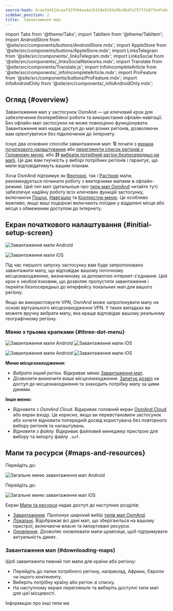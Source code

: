 ```yaml
---
source-hash: 6cae344524caaf33fb94aa4a15419e9183e99c9b4fa757ffe87fe4fa9acb30b3
sidebar_position: 2
title:  Завантаження мап
---
```

import Tabs from '@theme/Tabs';
import TabItem from '@theme/TabItem';
import AndroidStore from '@site/src/components/buttons/AndroidStore.mdx';
import AppleStore from '@site/src/components/buttons/AppleStore.mdx';
import LinksTelegram from '@site/src/components/_linksTelegram.mdx';
import LinksSocial from '@site/src/components/_linksSocialNetworks.mdx';
import Translate from '@site/src/components/Translate.js';
import InfoIncompleteArticle from '@site/src/components/_infoIncompleteArticle.mdx';
import ProFeature from '@site/src/components/buttons/ProFeature.mdx';
import InfoAndroidOnly from '@site/src/components/_infoAndroidOnly.mdx';




## Огляд {#overview}

Завантаження мап у застосунок OsmAnd — це ключовий крок для забезпечення безперебійної роботи та використання офлайн-навігації. Без офлайн-мап застосунок не може повноцінно функціонувати. Завантаження мап надає доступ до мап різних регіонів, дозволяючи вам орієнтуватися без підключення до Інтернету.  

Існує два *основних* способи завантаження мап: **1)** почати з [екрана початкового налаштування](#initial-setup-screen) або [переглянути список регіонів у *Головному меню*](#maps-and-resources), або **2)** [вибрати потрібний регіон безпосередньо на мапі](#select-on-the-map). Це дає вам гнучкість у виборі потрібних регіонів і гарантує, що мапи відповідатимуть вашим планам.  

Хоча OsmAnd підтримує як [Векторні](../map/vector-maps.md), так і [Растрові](../map/raster-maps.md) мапи, рекомендується починати роботу з векторними мапами в офлайн-режимі. Цей тип мап (детальніше про [типи мап OsmAnd](../personal/maps-resources.md#map-types) читайте тут) забезпечує надійну роботу всіх ключових функцій застосунку, включаючи [Пошук](../search/index.md), [Навігацію](../navigation/index.md) та [Контекстне меню](../map/map-context-menu.md). Це особливо важливо, якщо ваші подорожі включають поїздки у віддалені місця або місця з обмеженим доступом до Інтернету.


## Екран початкового налаштування {#initial-setup-screen}

<Tabs groupId="operating-systems" queryString="current-os">

<TabItem value="android" label="Android">

![Завантаження мапи Android](@site/static/img/steps/start_screen_first_screen_andr.png)

</TabItem>

<TabItem value="ios" label="iOS">

![Завантаження мапи iOS](@site/static/img/steps/start_screen_first_screen_ios.png)

</TabItem>

</Tabs>

Під час першого запуску застосунку вам буде запропоновано завантажити мапу, що відповідає вашому поточному місцезнаходженню, визначеному за допомогою інтернет-з'єднання. Цей крок є необов'язковим, що дозволяє пропустити завантаження і перейти безпосередньо до інтерфейсу локальних мап для вашого регіону.  

Якщо ви використовуєте VPN, OsmAnd може запропонувати мапу на основі віртуального місцезнаходження VPN. У таких випадках ви можете вручну вибрати мапу, яка краще відповідає вашому реальному географічному регіону.  


### Меню з трьома крапками {#three-dot-menu}

<Tabs groupId="operating-systems" queryString="current-os">

<TabItem value="android" label="Android">

![Завантаження мапи Android](@site/static/img/steps/start_screen_first_screen_location_andr.png)   ![Завантаження мапи iOS](@site/static/img/steps/start_screen_first_screen_other_andr.png)

</TabItem>

<TabItem value="ios" label="iOS">

![Завантаження мапи Android](@site/static/img/steps/start_screen_first_screen_location_ios.png)   ![Завантаження мапи iOS](@site/static/img/steps/start_screen_first_screen_other_ios.png)

</TabItem>

</Tabs>

**Меню місцезнаходження:**

- *Вибрати інший регіон.* Відкриває меню [Завантаження мап](#maps-and-resources).
- *Дозволити визначити ваше місцезнаходження.* [Запитує дозвіл](../start-with/first-steps.md#permission-to-access-the-location) на доступ до місцезнаходження та знаходить потрібну мапу за цими даними.

**Інше меню:**

- *Відновити з OsmAnd Cloud.* Відкриває головний екран [OsmAnd Cloud](../personal/osmand-cloud.md) або екран входу. Це корисно, якщо ви перевстановили застосунок або хочете відновити попередній досвід користувача без повторного вибору регіонів та налаштувань.
- *Відновити з файлу.* Відкриває файловий менеджер пристрою для вибору та імпорту файлу `.osf`.  


## Мапи та ресурси {#maps-and-resources}

<Tabs groupId="operating-systems" queryString="current-os">

<TabItem value="android" label="Android">

Перейдіть до: *<Translate android="true" ids="shared_string_menu,maps_and_resources,downloads"/>*

![Загальне меню завантаження мап Android](@site/static/img/personal/maps/download_menu_andr.png)  

</TabItem>

<TabItem value="ios" label="iOS">

Перейдіть до: *<Translate ios="true" ids="shared_string_menu,res_mapsres"/>*

![Загальне меню завантаження мап iOS](@site/static/img/personal/maps/download_menu_ios.png)

</TabItem>

</Tabs>

Екран [Мапи та ресурси](../personal/maps-resources.md) надає доступ до наступних розділів:

- [Завантаження](../personal/maps-resources.md#downloads). Пропонує широкий вибір [типів мап OsmAnd](../personal/maps-resources.md#map-types).
- [Локальні](../personal/maps-resources.md#local). Відображає всі дані мап, що зберігаються на вашому пристрої, включаючи власні та імпортовані ресурси.
- [Оновлення](../personal/maps-resources.md#updates). Дозволяє оновлювати мапи щомісяця, щоб підтримувати актуальність даних.

### Завантаження мап {#downloading-maps}

Щоб завантажити певний тип мапи для країни або регіону:

- Перейдіть до папки потрібного регіону, наприклад, Африки, Європи чи іншого континенту.
- Виберіть потрібну країну або регіон зі списку.
- На наступному екрані перегляньте та виберіть доступні типи мап для цієї місцевості.

Інформацію про інші типи ма